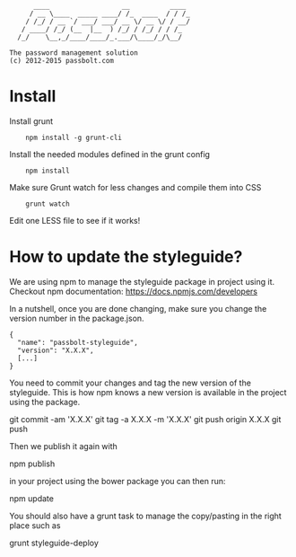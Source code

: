 	      ____                  __          ____
	     / __ \____  _____ ____/ /_  ____  / / /_
	    / /_/ / __ `/ ___/ ___/ __ \/ __ \/ / __/
	   / ____/ /_/ (__  |__  ) /_/ / /_/ / / /_
	  /_/    \__,_/____/____/_.___/\____/_/\__/

	The password management solution
	(c) 2012-2015 passbolt.com

Install
=========

Install grunt
```
	npm install -g grunt-cli
```

Install the needed modules defined in the grunt config
```
	npm install
```

Make sure Grunt watch for less changes and compile them into CSS
```
	grunt watch
```

Edit one LESS file to see if it works!


How to update the styleguide?
=========

We are using npm to manage the styleguide package in project using it.
Checkout npm documentation: https://docs.npmjs.com/developers

In a nutshell, once you are done changing, make sure you change the version
number in the package.json.

	{
	  "name": "passbolt-styleguide",
	  "version": "X.X.X",
	  [...]
	}

You need to commit your changes and tag the new version of the styleguide.
This is how npm knows a new version is available in the project using the package.

  git commit -am 'X.X.X'
  git tag -a X.X.X -m 'X.X.X'
  git push origin X.X.X
  git push
  
Then we publish it again with

  npm publish

in your project using the bower package you can then run:

  npm update

You should also have a grunt task to manage the copy/pasting in the right place such as

  grunt styleguide-deploy

